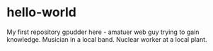 # hello-world
My first repository
gpudder here - amatuer web guy trying to gain knowledge. Musician in a local band. Nuclear worker at a local plant.
